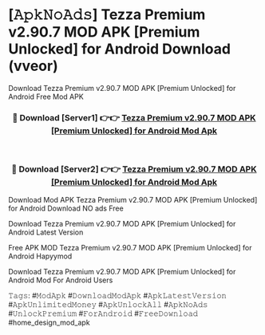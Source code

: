 # [𝙰𝚙𝚔𝙽𝚘𝙰𝚍𝚜] Tezza Premium v2.90.7 MOD APK [Premium Unlocked] for Android Download (vveor)
Download Tezza Premium v2.90.7 MOD APK [Premium Unlocked] for Android Free Mod APK

<div align="center">
<h3>🔴 Download [Server1] 👉👉 <a href="https://apkcomod.com?title=Tezza_Premium_v2.90.7_MOD_APK_[Premium_Unlocked]_for_Android">Tezza Premium v2.90.7 MOD APK [Premium Unlocked] for Android Mod Apk</a></h3><br>

<h3>🔴 Download [Server2] 👉👉 <a href="https://apkcomod.com?title=Tezza_Premium_v2.90.7_MOD_APK_[Premium_Unlocked]_for_Android">Tezza Premium v2.90.7 MOD APK [Premium Unlocked] for Android Mod Apk</a></h3>
</div>


 Download Mod APK Tezza Premium v2.90.7 MOD APK [Premium Unlocked] for Android Download NO ads Free

Download Tezza Premium v2.90.7 MOD APK [Premium Unlocked] for Android Latest Version

Free APK MOD Tezza Premium v2.90.7 MOD APK [Premium Unlocked] for Android Hapyymod

Download Tezza Premium v2.90.7 MOD APK [Premium Unlocked] for Android Mod For Android Users

𝚃𝚊𝚐𝚜: #𝙼𝚘𝚍𝙰𝚙𝚔 #𝙳𝚘𝚠𝚗𝚕𝚘𝚊𝚍𝙼𝚘𝚍𝙰𝚙𝚔 #𝙰𝚙𝚔𝙻𝚊𝚝𝚎𝚜𝚝𝚅𝚎𝚛𝚜𝚒𝚘𝚗 #𝙰𝚙𝚔𝚄𝚗𝚕𝚒𝚖𝚒𝚝𝚎𝚍𝙼𝚘𝚗𝚎𝚢 #𝙰𝚙𝚔𝚄𝚗𝚕𝚘𝚌𝚔𝙰𝚕𝚕 #𝙰𝚙𝚔𝙽𝚘𝙰𝚍𝚜 #𝚄𝚗𝚕𝚘𝚌𝚔𝙿𝚛𝚎𝚖𝚒𝚞𝚖 #𝙵𝚘𝚛𝙰𝚗𝚍𝚛𝚘𝚒𝚍 #𝙵𝚛𝚎𝚎𝙳𝚘𝚠𝚗𝚕𝚘𝚊𝚍 #home_design_mod_apk